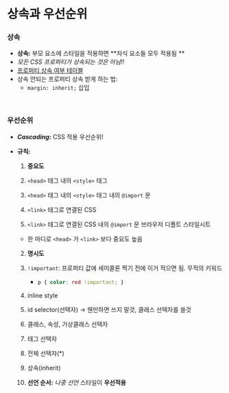 # 상속과 우선순위

### 상속

* **상속:** 부모 요소에 스타일을 적용하면 **자식 요소들 모두 적용됨 **
* *모든 CSS 프로퍼티가 상속되는 것은 아님!!*
* <a href="https://www.w3.org/TR/CSS21/propidx">프로퍼티 상속 여부 테이블</a>
* 상속 안되는 프로퍼티 상속 받게 하는 법:
  * ```margin: inherit;``` 삽입

<br>

### 우선순위

* ***Cascading:*** CSS 적용 우선순위!

* **규칙:**

  1.  **중요도**

     1.  ```<head>``` 태그 내의 ```<style>``` 태그
     2.  ```<head>``` 태그 내의 ```<style>``` 태그 내의 ```@import``` 문
     3. ```<link>``` 태그로 연결된 CSS
     4. ```<link>``` 태그로 연결된 CSS 내의 ```@import``` 문 브라우저 디폴트 스타일시트

     * 한 마디로 ```<head>``` 가 ```<link>``` 보다 중요도 높음

  2.  **명시도**

     1. ```!important```: 프로퍼티 값에 세미콜론 찍기 전에 이거 적으면 됨. 무적의 키워드

        * ```css
          p { color: red !important; }
          ```

     2. inline style

     3. id selector(선택자) -> 웬만하면 쓰지 말것, 클래스 선택자를 쓸것

     4. 클래스, 속성, 가상클래스 선택자

     5. 태그 선택자

     6. 전체 선택자(*)

     7. 상속(inherit)

  3.  **선언 순서:** *나중 선언* 스타일이 **우선적용**





